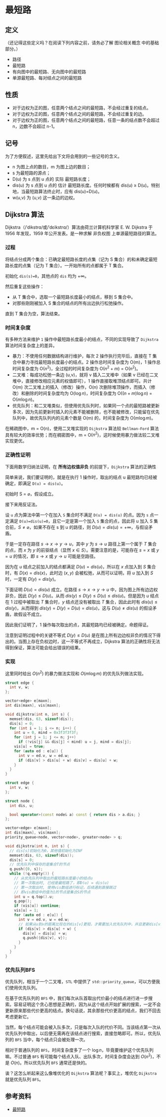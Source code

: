 # 最短路

## 定义

（还记得这些定义吗？在阅读下列内容之前，请务必了解 图论相关概念 中的基础部分。）

- 路径
- 最短路
- 有向图中的最短路、无向图中的最短路
- 单源最短路、每对结点之间的最短路

## 性质

- 对于边权为正的图，任意两个结点之间的最短路，不会经过重复的结点。
- 对于边权为正的图，任意两个结点之间的最短路，不会经过重复的边。
- 对于边权为正的图，任意两个结点之间的最短路，任意一条的结点数不会超过 n，边数不会超过 n-1。

## 记号

为了方便叙述，这里先给出下文将会用到的一些记号的含义。

- n 为图上点的数目，m 为图上边的数目；
- s 为最短路的源点；
- D(u) 为 s 点到 u 点的 实际 最短路长度；
- dis(u) 为 s 点到 u 点的 估计 最短路长度。任何时候都有 dis(u) $\geq$ D(u)。特别地，当最短路算法终止时，应有 dis(u)=D(u)。
- w(u,v) 为 (u,v) 这一条边的边权。

## Dijkstra 算法

Dijkstra（/ˈdikstrɑ/或/ˈdɛikstrɑ/）算法由荷兰计算机科学家 E. W. Dijkstra 于 1956 年发现，1959 年公开发表。是一种求解 非负权图 上单源最短路径的算法。

### 过程

将结点分成两个集合：已确定最短路长度的点集（记为 S 集合）的和未确定最短路长度的点集（记为 T 集合）。一开始所有的点都属于 T 集合。

初始化 `dis(s)=0`，其他点的 `dis` 均为 $+\infty$。

然后重复这些操作：

- 从 T 集合中，选取一个最短路长度最小的结点，移到 S 集合中。
- 对那些刚刚被加入 S 集合的结点的所有出边执行松弛操作。

直到 T 集合为空，算法结束。

### 时间复杂度

有多种方法来维护 `1` 操作中最短路长度最小的结点，不同的实现导致了 `Dijkstra` 算法时间复杂度上的差异。

- 暴力：不使用任何数据结构进行维护，每次 2 操作执行完毕后，直接在 T 集合中暴力寻找最短路长度最小的结点。2 操作总时间复杂度为 O(m)，1 操作总时间复杂度为 O($n^2$)，全过程的时间复杂度为 O($n^2 + m$) = O($n^2$)。
- 二叉堆：每成功松弛一条边 (u,v)，就将 v 插入二叉堆中（如果 v 已经在二叉堆中，直接修改相应元素的权值即可），1 操作直接取堆顶结点即可。共计 O(m) 次二叉堆上的插入（修改）操作，O(n) 次删除堆顶操作，而插入（修改）和删除的时间复杂度均为 O($\log n$)，时间复杂度为 O($(n+m) \log n$) = O($m \log n$)。
- 优先队列：和二叉堆类似，但使用优先队列时，如果同一个点的最短路被更新多次，因为先前更新时插入的元素不能被删除，也不能被修改，只能留在优先队列中，故优先队列内的元素个数是 O(m) 的，时间复杂度为 O($m \log m$)。

在稀疏图中，m = O(n)，使用二叉堆实现的 `Dijkstra` 算法较 `Bellman-Ford` 算法具有较大的效率优势；而在稠密图中，m = O($n^2$)，这时候使用暴力做法较二叉堆实现更优。

### 正确性证明

下面用数学归纳法证明，在 **所有边权值非负** 的前提下，`Dijkstra` 算法的正确性

简单来说，我们要证明的，就是在执行 1 操作时，取出的结点 u 最短路均已经被确定，即满足 `D(u) = dis(u)`。

初始时 S = $\varnothing$，假设成立。

接下来用反证法。

设 `u` 点为算法中第一个在加入 `S` 集合时不满足 `D(u) = dis(u)` 的点。因为 `s` 点一定满足 `D(u)=dis(u)=0`，且它一定是第一个加入 `S` 集合的点，因此将 u 加入 S 集合前，$S \neq \varnothing$，如果不存在 s 到 u 的路径，则 $D(u) = dis(u) = +\infty$，与假设矛盾。

于是一定存在路径 $s \to x \to y \to u$，其中 $y$ 为 $s \to u$ 路径上第一个属于 $T$ 集合的点，而 $x$ 为 $y$ 的前驱结点（显然 $x \in S$）。需要注意的是，可能存在 $s = x$ 或 $y = u$ 的情况，即 $s \to x$ 或 $y \to u$ 可能是空路径。

因为在 $u$ 结点之前加入的结点都满足 $D(u) = dis(u)$，所以在 $x$ 点加入到 $S$ 集合时，有 $D(x) = dis(x)$，此时边 $(x,y)$ 会被松弛，从而可以证明，将 $u$ 加入到 $S$ 时，一定有 $D(y)=dis(y)$。

下面证明 $D(u) = dis(u)$ 成立。在路径 $s \to x \to y \to u$ 中，因为图上所有边边权非负，因此 $D(y) \leq D(u)$。从而 $dis(y) \leq D(y) \leq D(u)\leq dis(u)$。但是因为 $u$ 结点在 1 过程中被取出 $T$ 集合时，$y$ 结点还没有被取出 $T$ 集合，因此此时有 $dis(u)\leq dis(y)$，从而得到 $dis(y) = D(y) = D(u) = dis(u)$，这与 $D(u)\neq dis(u)$ 的假设矛盾，故假设不成立。

因此我们证明了，1 操作每次取出的点，其最短路均已经被确定。命题得证。

注意到证明过程中的关键不等式 $D(y) \leq D(u)$ 是在图上所有边边权非负的情况下得出的。当图上存在负权边时，这一不等式不再成立，Dijkstra 算法的正确性将无法得到保证，算法可能会给出错误的结果。

### 实现

这里同时给出 $O(n^2)$ 的暴力做法实现和 $O(m \log m)$ 的优先队列做法实现。

```cpp
struct edge {
  int v, w;
};

vector<edge> e[maxn];
int dis[maxn], vis[maxn];

void dijkstra(int n, int s) {
  memset(dis, 63, sizeof(dis));
  dis[s] = 0;
  for (int i = 1; i <= n; i++) {
    int u = 0, mind = 0x3f3f3f3f;
    for (int j = 1; j <= n; j++)
      if (!vis[j] && dis[j] < mind) u = j, mind = dis[j];
    vis[u] = true;
    for (auto ed : e[u]) {
      int v = ed.v, w = ed.w;
      if (dis[v] > dis[u] + w) dis[v] = dis[u] + w;
    }
  }
}
```

```cpp
struct edge {
  int v, w;
};

struct node {
  int dis, u;

  bool operator>(const node& a) const { return dis > a.dis; }
};

vector<edge> e[maxn];
int dis[maxn], vis[maxn];
priority_queue<node, vector<node>, greater<node> > q;

void dijkstra(int n, int s) {
  // dis[s]初始化为0，其他值初始化为INF
  memset(dis, 63, sizeof(dis));
  dis[s] = 0;
  // 优先队列中保存的是集合T的节点
  q.push({0, s});
  while (!q.empty()) {
    // 从优先队列中取出的最短路长度最小的结点u
    // 第一次取出时, 已经是最短路了，即D(u) = dis(u)
    // 第一次取出时, 使用vis数组进行标记，后续遇到直接跳过
    // 即vis数组中的值为1的节点是集合S的节点
    int u = q.top().u;
    q.pop();
    if (vis[u]) continue;
    vis[u] = 1;
    for (auto ed : e[u]) {
      int v = ed.v, w = ed.w;
      // 如果从u到v的距离比现在的dis[v]更短，才需要加入优先队列中，并且更新dis[v]
      if (dis[v] > dis[u] + w) {
        dis[v] = dis[u] + w;
        q.push({dis[v], v});
      }
    }
  }
}
```

### 优先队列BFS

优先队列，相当于一个二叉堆，`STL` 中提供了 `std::priority_queue`，可以方便我们使用优先队列。

在基于优先队列的 `BFS` 中，我们每次从队首取出代价最小的结点进行进一步搜索。容易证明这个贪心思想是正确的，因为从这个结点开始扩展的搜索，一定不会更新原来那些代价更高的结点。换句话说，其余那些代价更高的结点，我们不回去考虑更新它。

当然，每个结点可能会被入队多次，只是每次入队的代价不同。当该结点第一次从优先队列中取出，以后便无需再在该结点进行搜索，直接忽略即可。所以，优先队列的 `BFS` 当中，每个结点只会被处理一次。

相对于普通队列的 `BFS`，时间复杂度多了一个 $\log n$，毕竟要维护这个优先队列嘛。不过普通 `BFS` 有可能每个结点入队、出队多次，时间复杂度会达到 $O(n^2)$，不是 $O(n)$。所以优先队列 `BFS` 通常还是快的。

诶？这怎么听起来这么像堆优化的 `Dijkstra` 算法呢？事实上，堆优化 `Dijkstra` 就是优先队列 `BFS`。

## 参考资料

- [最短路](https://oi-wiki.org/graph/shortest-path/)
